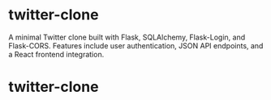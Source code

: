 # twitter-clone
A minimal Twitter clone built with Flask, SQLAlchemy, Flask-Login, and Flask-CORS. Features include user authentication, JSON API endpoints, and a React frontend integration.
# twitter-clone
